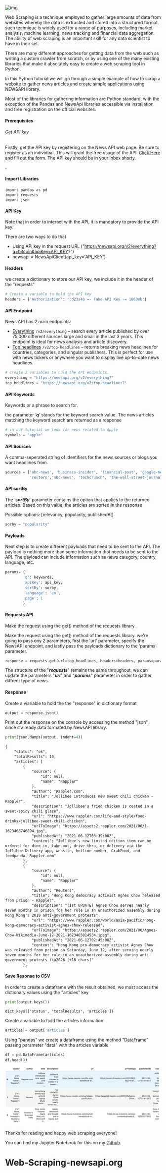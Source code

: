 ![img](https://cdn-images-1.medium.com/max/1600/1*N4ZNL18TtZ1ogq5-zDIDWA.jpeg)



Web Scraping is a technique employed to gather large amounts of data from websites whereby the data is extracted and stored into a structured format. such technique is widely used for a range of purposes, including market analysis, machine learning, news tracking and financial data aggregation.
The ability of web scraping is an important skill for any data scientist to have in their set.

There are many different approaches for getting data from the web such as writing a custom crawler from scratch, or by using one of the many existing libraries that make it absolutely easy to create a web scraping tool in Python.

In this Python tutorial we will go through a simple example of how to scrap a website to gather news articles and create simple applications using NEWSAPI library.

Most of the libraries for gathering information are Python standard, with the exception of the Pandas and NewsApi libraries accessible via installation and free registration on the official websites.



#### Prerequisites

###### Get API key

Firstly, get the API key by registering on the News API web page. Be sure to register as an individual. This will grant the free usage of the API. [Click Here](https://python.gotrained.com/news-api/)  and fill out the form. The API key should be in your inbox shorty.

<img src="/Users/boula/Library/Mobile Documents/com~apple~CloudDocs/Screenshots/Screen Shot 2021-06-11 at 11.27.32 PM.png" style="zoom:33%;" />

#### Import Libraries

```
import pandas as pd
import requests
import json
```

#### API Key

Note that in order to interact with the API, it is mandatory to provide the API key.

There are two ways to do that

- Using API key in the request URL ("https://newsapi.org/v2/everything?q=bitcoin&apiKey=API_KEY?")
- newsapi = NewsApiClient(api_key='API_KEY')

#### Headers

we create a dictionary to store our API key, we include it in the header of the "requests"

```python
# Create a variable to hold the API key
headers = {'Authorization': 'cd23a40 =- Fake API Key -= 1869eb'}
```

#### API Endpoint

News API has 2 main endpoints:

- [Everything](https://newsapi.org/docs/endpoints/everything) `/v2/everything` – search every article published by over 75,000 different sources large and small in the last 3 years. This endpoint is ideal for news analysis and article discovery.
- [Top headlines](https://newsapi.org/docs/endpoints/top-headlines) `/v2/top-headlines` – returns breaking news headlines for countries, categories, and singular publishers. This is perfect for use with news tickers or anywhere you want to display live up-to-date news headlines.

```python
# create 2 variables to hold the API endpoints.
everything = "https://newsapi.org/v2/everything?"
top_headlines = "https://newsapi.org/v2/top-headlines?"
```

#### API Keywords

Keywords or a phrase to search for.

the parameter ‘***q***’ stands for the keyword search value. The news articles matching the keyword search are returned as a response

```python
# in our tutorial we look for news related to Apple
symbols = "apple"
```

#### API Sources

A comma-seperated string of identifiers for the news sources or blogs you want headlines from.

```python
sources = ['abc-news', 'business-insider', 'financial-post', 'google-news',
           'reuters','nbc-news', 'techcrunch', 'the-wall-street-journal']
```

#### API sortBy

The ‘***sortBy***’ parameter contains the option that applies to the returned articles. Based on this value, the articles are sorted in the response

Possible options: [relevancy, popularity, publishedAt].

```python
sorby = "popularity"
```

#### Payloads

Next step is to create different payloads that need to be sent to the API. The payload is nothing more than some information that needs to be sent to the API. The payload can include information such as news category, country, language, etc.

```python
params= {
        'q': keywords,
        'apiKey': api_key,
        'sortBy': sorby,
        'language': 'en',
        'page': 1
        }
```

#### Requests API

Make the request using the get() method of the requests library.

Make the request using the get() method of the requests library.
we're going to pass ony 2 parameters, first the 'url' parameter,  specify the NewsAPI endpoint, and lastly pass the payloads dictionary to the 'params' parameter.

```python
response = requests.get(url=top_headlines, headers=headers, params=params)
```

The structure of the "***requests***" remains the same throughout, we can update the parameters "***url***" and "***params***" parameter in order to gather diffrent type of news.

#### Response

Create a viariable to hold the the "response"  in dictionary format

```python
output = response.json()
```

Print out the response on the console by accessing the method "json", since it already data formated by NewsAPI library.

```python
print(json.dumps(output, indent=4))
```

```
{
    "status": "ok",
    "totalResults": 10,
    "articles": [
        {
            "source": {
                "id": null,
                "name": "Rappler"
            },
            "author": "Rappler.com",
            "title": "Jollibee introduces new sweet chili chicken - Rappler",
            "description": "Jollibee's fried chicken is coated in a sweet-spicy chili glaze",
            "url": "https://www.rappler.com/life-and-style/food-drinks/jollibee-sweet-chili-chicken",
            "urlToImage": "https://assets2.rappler.com/2021/06/1-1623468746894.jpg",
            "publishedAt": "2021-06-12T03:39:00Z",
            "content": "Jollibee's new limited edition item can be ordered for dine-in, take-out, drive-thru, or delivery via the Jollibee Delivery app, website, hotline number, GrabFood, and foodpanda. Rappler.com"
        },
        {
            "source": {
                "id": null,
                "name": "Rappler"
            },
            "author": "Reuters",
            "title": "Hong Kong democracy activist Agnes Chow released from prison - Rappler",
            "description": "(1st UPDATE) Agnes Chow serves nearly seven months in prison for her role in an unauthorized assembly during Hong Kong's 2019 anti-government protests",
            "url": "https://www.rappler.com/world/asia-pacific/hong-kong-democracy-activist-agnes-chow-released",
            "urlToImage": "https://assets2.rappler.com/2021/06/Agnes-Chow-Wikimedia-June-12-2021-1623465814534.jpeg",
            "publishedAt": "2021-06-12T02:45:00Z",
            "content": "Hong Kong pro-democracy activist Agnes Chow was released from prison on Saturday, June 12, after serving nearly seven months for her role in an unauthorized assembly during anti-government protests i\u2026 [+18 chars]"
        },
```

#### Save Resonse to CSV

In order to create a dataframe with the result obtained, we must access the dictionary values using the "articles" key

```python
print(output.keys())
```

```
dict_keys(['status', 'totalResults', 'articles'])
```

Create a variable to hold the articles information.

```python
articles = output['articles']
```

Using "pandas" we create a dataframe using the method "DataFrame" passing parameter "data" with the articles variable

```python
df = pd.DataFrame(articles)
df.head(3)
```

![df](https://raw.githubusercontent.com/akladyous/newsapi-web-scraping/main/df.png)



Thanks for reading and happy web scraping everyone!

You can find my Jupyter Notebook for this on my [Github](https://github.com/akladyous/newsapi-web-scraping).
# Web-Scraping-newsapi.org
